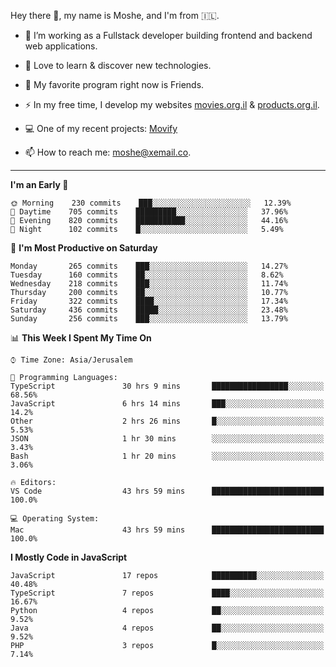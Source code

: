 Hey there 👋, my name is Moshe, and I'm from 🇮🇱.

- :telescope: I’m working as a Fullstack developer building frontend and backend web applications.

- :seedling: Love to learn & discover new technologies.

- 🍿 My favorite program right now is Friends.

- :zap: In my free time, I develop my websites [movies.org.il](https://movies.org.il) & [products.org.il](https://products.org.il).

- 💻 One of my recent projects: [Movify](https://github.com/jewishmoses/movify)

- :mailbox: How to reach me: moshe@xemail.co.

<hr/>

<!--START_SECTION:waka-->
**I'm an Early 🐤** 

```text
🌞 Morning    230 commits    ███░░░░░░░░░░░░░░░░░░░░░░   12.39% 
🌆 Daytime    705 commits    █████████░░░░░░░░░░░░░░░░   37.96% 
🌃 Evening    820 commits    ███████████░░░░░░░░░░░░░░   44.16% 
🌙 Night      102 commits    █░░░░░░░░░░░░░░░░░░░░░░░░   5.49%

```
📅 **I'm Most Productive on Saturday** 

```text
Monday       265 commits    ███░░░░░░░░░░░░░░░░░░░░░░   14.27% 
Tuesday      160 commits    ██░░░░░░░░░░░░░░░░░░░░░░░   8.62% 
Wednesday    218 commits    ███░░░░░░░░░░░░░░░░░░░░░░   11.74% 
Thursday     200 commits    ██░░░░░░░░░░░░░░░░░░░░░░░   10.77% 
Friday       322 commits    ████░░░░░░░░░░░░░░░░░░░░░   17.34% 
Saturday     436 commits    █████░░░░░░░░░░░░░░░░░░░░   23.48% 
Sunday       256 commits    ███░░░░░░░░░░░░░░░░░░░░░░   13.79%

```


📊 **This Week I Spent My Time On** 

```text
⌚︎ Time Zone: Asia/Jerusalem

💬 Programming Languages: 
TypeScript               30 hrs 9 mins       █████████████████░░░░░░░░   68.56% 
JavaScript               6 hrs 14 mins       ███░░░░░░░░░░░░░░░░░░░░░░   14.2% 
Other                    2 hrs 26 mins       █░░░░░░░░░░░░░░░░░░░░░░░░   5.53% 
JSON                     1 hr 30 mins        ░░░░░░░░░░░░░░░░░░░░░░░░░   3.43% 
Bash                     1 hr 20 mins        ░░░░░░░░░░░░░░░░░░░░░░░░░   3.06%

🔥 Editors: 
VS Code                  43 hrs 59 mins      █████████████████████████   100.0%

💻 Operating System: 
Mac                      43 hrs 59 mins      █████████████████████████   100.0%

```

**I Mostly Code in JavaScript** 

```text
JavaScript               17 repos            ██████████░░░░░░░░░░░░░░░   40.48% 
TypeScript               7 repos             ████░░░░░░░░░░░░░░░░░░░░░   16.67% 
Python                   4 repos             ██░░░░░░░░░░░░░░░░░░░░░░░   9.52% 
Java                     4 repos             ██░░░░░░░░░░░░░░░░░░░░░░░   9.52% 
PHP                      3 repos             █░░░░░░░░░░░░░░░░░░░░░░░░   7.14%

```



<!--END_SECTION:waka-->
